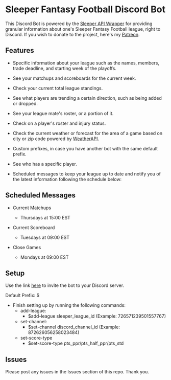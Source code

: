 # Sleeper Fantasy Football Discord Bot

This Discord Bot is powered by the [Sleeper API Wrapper](https://github.com/SwapnikKatkoori/sleeper-api-wrapper) for providing granular information about one's Sleeper Fantasy Football league, right to Discord. If you wish to donate to the project, here's my [Patreon](https://www.patreon.com/stonemasons).


## Features

* Specific information about your league such as the names, members, trade deadline, and starting week of the playoffs.

* See your matchups and scoreboards for the current week.

* Check your current total league standings.

* See what players are trending a certain direction, such as being added or dropped.

* See your league mate's roster, or a portion of it.

* Check on a player's roster and injury status.

* Check the current weather or forecast for the area of a game based on city or zip code powered by [WeatherAPI](https://www.weatherapi.com/).

* Custom prefixes, in case you have another bot with the same default prefix.

* See who has a specific player.

* Scheduled messages to keep your league up to date and notify you of the latest information following the schedule below:


## Scheduled Messages

* Current Matchups
    * Thursdays at 15:00 EST

* Current Scoreboard
    * Tuesdays at 09:00 EST

* Close Games
    * Mondays at 09:00 EST


## Setup

Use the link [here](https://discord.com/api/oauth2/authorize?client_id=871087848311382086&permissions=122340240631&scope=bot) to invite the bot to your Discord server.

Default Prefix: $

* Finish setting up by running the following commands:
    * add-league:
        * $add-league sleeper_league_id (Example: 726571239501557767)
    * set-channel:
        * $set-channel discord_channel_id (Example: 872626056258023484)
    * set-score-type
        * $set-score-type pts_ppr/pts_half_ppr/pts_std


## Issues

Please post any issues in the Issues section of this repo. Thank you.